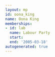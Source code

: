 ```yaml
---
layout: mp
id: oona_king
name: Oona King
memberships:
- id: lab
  name: Labour Party
  start: 
  end: '2005-03-18'
autogenerated: true
---
```

